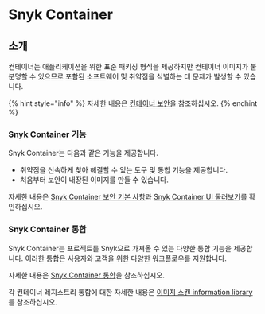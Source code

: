 # Snyk Container

## 소개

컨테이너는 애플리케이션을 위한 표준 패키징 형식을 제공하지만 컨테이너 이미지가 불분명할 수 있으므로 포함된 소프트웨어 및 취약점을 식별하는 데 문제가 발생할 수 있습니다.

{% hint style="info" %}
자세한 내용은 [컨테이너 보안](https://snyk.io/learn/container-security/)을 참조하십시오.
{% endhint %}

### Snyk Container 기능

Snyk Container는 다음과 같은 기능을 제공합니다.

* 취약점을 신속하게 찾아 해결할 수 있는 도구 및 통합 기능을 제공합니다.
* 처음부터 보안이 내장된 이미지를 만들 수 있습니다.

자세한 내용은 [Snyk Container 보안 기본 사항](snyk-container-security-basics/)과 [Snyk Container UI 둘러보기](getting-around-the-snyk-container-ui/)를 확인하십시오.

### Snyk Container 통합

Snyk Container는 프로젝트를 Snyk으로 가져올 수 있는 다양한 통합 기능을 제공합니다. 이러한 통합은 사용자와 고객을 위한 다양한 워크플로우를 지원합니다.

자세한 내용은 [Snyk Container 통합](snyk-container-security-basics/#snyk-container)을 참조하십시오.

각 컨테이너 레지스트리 통합에 대한 자세한 내용은 [이미지 스캔 information library](image-scanning-library/)를 참조하십시오.
